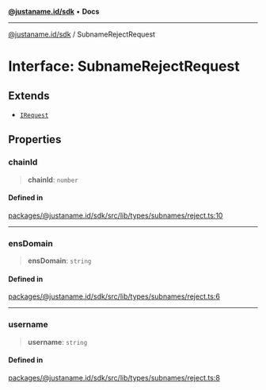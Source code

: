 [**@justaname.id/sdk**](../README.md) • **Docs**

***

[@justaname.id/sdk](../globals.md) / SubnameRejectRequest

# Interface: SubnameRejectRequest

## Extends

- [`IRequest`](IRequest.md)

## Properties

### chainId

> **chainId**: `number`

#### Defined in

[packages/@justaname.id/sdk/src/lib/types/subnames/reject.ts:10](https://github.com/JustaName-id/JustaName-sdk/blob/dc845c10af242e3ca87d95ef392516ac0bfa8b95/packages/@justaname.id/sdk/src/lib/types/subnames/reject.ts#L10)

***

### ensDomain

> **ensDomain**: `string`

#### Defined in

[packages/@justaname.id/sdk/src/lib/types/subnames/reject.ts:6](https://github.com/JustaName-id/JustaName-sdk/blob/dc845c10af242e3ca87d95ef392516ac0bfa8b95/packages/@justaname.id/sdk/src/lib/types/subnames/reject.ts#L6)

***

### username

> **username**: `string`

#### Defined in

[packages/@justaname.id/sdk/src/lib/types/subnames/reject.ts:8](https://github.com/JustaName-id/JustaName-sdk/blob/dc845c10af242e3ca87d95ef392516ac0bfa8b95/packages/@justaname.id/sdk/src/lib/types/subnames/reject.ts#L8)
